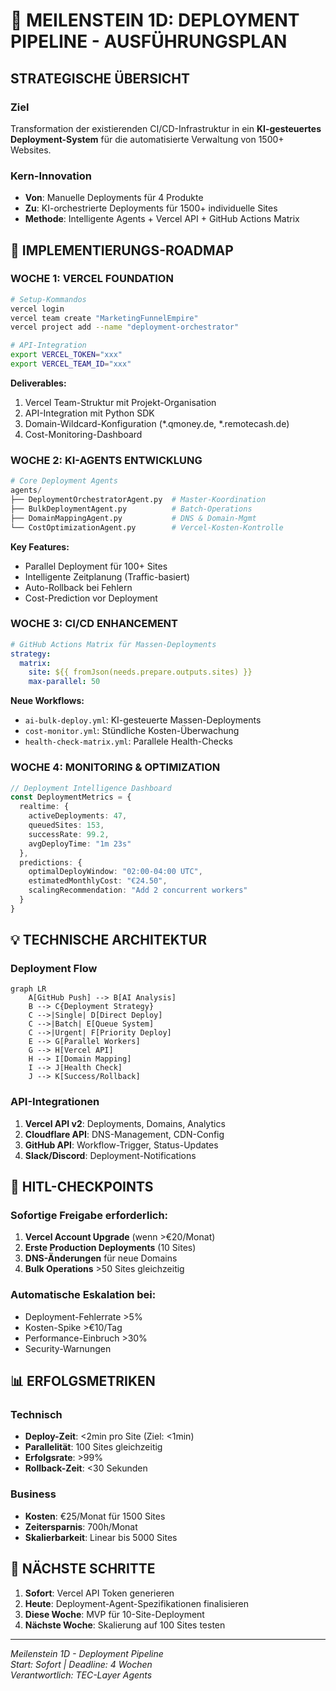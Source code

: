 # 🚀 MEILENSTEIN 1D: DEPLOYMENT PIPELINE - AUSFÜHRUNGSPLAN

## STRATEGISCHE ÜBERSICHT

### Ziel
Transformation der existierenden CI/CD-Infrastruktur in ein **KI-gesteuertes Deployment-System** für die automatisierte Verwaltung von 1500+ Websites.

### Kern-Innovation
- **Von**: Manuelle Deployments für 4 Produkte
- **Zu**: KI-orchestrierte Deployments für 1500+ individuelle Sites
- **Methode**: Intelligente Agents + Vercel API + GitHub Actions Matrix

## 🎯 IMPLEMENTIERUNGS-ROADMAP

### WOCHE 1: VERCEL FOUNDATION
```bash
# Setup-Kommandos
vercel login
vercel team create "MarketingFunnelEmpire"
vercel project add --name "deployment-orchestrator"

# API-Integration
export VERCEL_TOKEN="xxx"
export VERCEL_TEAM_ID="xxx"
```

**Deliverables:**
1. Vercel Team-Struktur mit Projekt-Organisation
2. API-Integration mit Python SDK
3. Domain-Wildcard-Konfiguration (*.qmoney.de, *.remotecash.de)
4. Cost-Monitoring-Dashboard

### WOCHE 2: KI-AGENTS ENTWICKLUNG
```python
# Core Deployment Agents
agents/
├── DeploymentOrchestratorAgent.py  # Master-Koordination
├── BulkDeploymentAgent.py          # Batch-Operations
├── DomainMappingAgent.py           # DNS & Domain-Mgmt
└── CostOptimizationAgent.py        # Vercel-Kosten-Kontrolle
```

**Key Features:**
- Parallel Deployment für 100+ Sites
- Intelligente Zeitplanung (Traffic-basiert)
- Auto-Rollback bei Fehlern
- Cost-Prediction vor Deployment

### WOCHE 3: CI/CD ENHANCEMENT
```yaml
# GitHub Actions Matrix für Massen-Deployments
strategy:
  matrix:
    site: ${{ fromJson(needs.prepare.outputs.sites) }}
    max-parallel: 50
```

**Neue Workflows:**
- `ai-bulk-deploy.yml`: KI-gesteuerte Massen-Deployments
- `cost-monitor.yml`: Stündliche Kosten-Überwachung
- `health-check-matrix.yml`: Parallele Health-Checks

### WOCHE 4: MONITORING & OPTIMIZATION
```typescript
// Deployment Intelligence Dashboard
const DeploymentMetrics = {
  realtime: {
    activeDeployments: 47,
    queuedSites: 153,
    successRate: 99.2,
    avgDeployTime: "1m 23s"
  },
  predictions: {
    optimalDeployWindow: "02:00-04:00 UTC",
    estimatedMonthlyCost: "€24.50",
    scalingRecommendation: "Add 2 concurrent workers"
  }
}
```

## 💡 TECHNISCHE ARCHITEKTUR

### Deployment Flow
```mermaid
graph LR
    A[GitHub Push] --> B[AI Analysis]
    B --> C{Deployment Strategy}
    C -->|Single| D[Direct Deploy]
    C -->|Batch| E[Queue System]
    C -->|Urgent| F[Priority Deploy]
    E --> G[Parallel Workers]
    G --> H[Vercel API]
    H --> I[Domain Mapping]
    I --> J[Health Check]
    J --> K[Success/Rollback]
```

### API-Integrationen
1. **Vercel API v2**: Deployments, Domains, Analytics
2. **Cloudflare API**: DNS-Management, CDN-Config
3. **GitHub API**: Workflow-Trigger, Status-Updates
4. **Slack/Discord**: Deployment-Notifications

## 🚨 HITL-CHECKPOINTS

### Sofortige Freigabe erforderlich:
1. **Vercel Account Upgrade** (wenn >€20/Monat)
2. **Erste Production Deployments** (10 Sites)
3. **DNS-Änderungen** für neue Domains
4. **Bulk Operations** >50 Sites gleichzeitig

### Automatische Eskalation bei:
- Deployment-Fehlerrate >5%
- Kosten-Spike >€10/Tag
- Performance-Einbruch >30%
- Security-Warnungen

## 📊 ERFOLGSMETRIKEN

### Technisch
- **Deploy-Zeit**: <2min pro Site (Ziel: <1min)
- **Parallelität**: 100 Sites gleichzeitig
- **Erfolgsrate**: >99%
- **Rollback-Zeit**: <30 Sekunden

### Business
- **Kosten**: €25/Monat für 1500 Sites
- **Zeitersparnis**: 700h/Monat
- **Skalierbarkeit**: Linear bis 5000 Sites

## 🔧 NÄCHSTE SCHRITTE

1. **Sofort**: Vercel API Token generieren
2. **Heute**: Deployment-Agent-Spezifikationen finalisieren
3. **Diese Woche**: MVP für 10-Site-Deployment
4. **Nächste Woche**: Skalierung auf 100 Sites testen

---
*Meilenstein 1D - Deployment Pipeline*  
*Start: Sofort | Deadline: 4 Wochen*  
*Verantwortlich: TEC-Layer Agents*